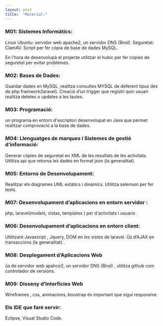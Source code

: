 ```yaml
---
layout: post
title:  "Material:"
---
```


<h3> M01: Sistemes Informàtics:</h3>
Linux Ubuntu: servidor web apache2, un servidor DNS (Bind).
Seguretat: ClamAV.
Script per fer còpia de base de dades MySQL.

En l'hora de desenvolupà el projecte utilitzar el hubic per fer còpies de seguretat per evitar problemes.

<h3>M02: Bases de Dades:</h3>
Guardar dades en MySQL ,realitza consultes MYSQL de deferent tipus des de php framwork(laravel).
Creació d’un trigger que registri quin usuari realitza deletes o updates a les taules. 

<h3>M03: Programació:</h3>
un programa en entorn d'escriptori desenvolupat en Java que permet realitzar comprovació a la base de dades.

<h3>M04: Llenguatges de marques i Sistemes de gestió d’informació: </h3>
Generar còpies de seguretat en XML de les resultats de les activitats.
Utilitza api que retorna les dades en format json (la generalitat).

<h3>M05: Entorns de Desenvolupament:</h3>
Realitzar els diagrames UML estàtics i dinàmics.
Utilitza selenium per fer tests.

<h3>M07: Desenvolupament d’aplicacions en entorn servidor :</h3>
php, laravel(models, vistas, templates ) per d'activitats i usuaris .

<h3>M06: Desenvolupament d’aplicacions en entorn client:</h3>
Utilitzaré Javascript , Jquery, DOM en les vistes de laravel.
Ús d’AJAX en transaccions (la generalitat) . 

<h3>M08: Desplegament d’Aplicacions Web </h3>
ús de servidor web apahce2, un servidor DNS (Bind) , utilitza github com controlador de versions. 

<h3>M09: Disseny d’Interfícies Web </h3>
Wireframes , css, animacions, boostrap és important que sigui responsive.

<h3>Els IDE que faré servir:</h3>
Eclipse, Visual Studio Code.
